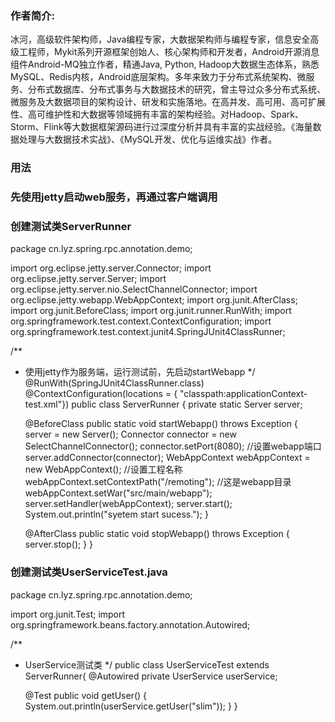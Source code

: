### 作者简介:
冰河，高级软件架构师，Java编程专家，大数据架构师与编程专家，信息安全高级工程师，Mykit系列开源框架创始人、核心架构师和开发者，Android开源消息组件Android-MQ独立作者，精通Java, Python, Hadoop大数据生态体系，熟悉MySQL、Redis内核，Android底层架构。多年来致力于分布式系统架构、微服务、分布式数据库、分布式事务与大数据技术的研究，曾主导过众多分布式系统、微服务及大数据项目的架构设计、研发和实施落地。在高并发、高可用、高可扩展性、高可维护性和大数据等领域拥有丰富的架构经验。对Hadoop、Spark、Storm、Flink等大数据框架源码进行过深度分析并具有丰富的实战经验。《海量数据处理与大数据技术实战》、《MySQL开发、优化与运维实战》作者。

### 用法
### 先使用jetty启动web服务，再通过客户端调用
### 创建测试类ServerRunner

package cn.lyz.spring.rpc.annotation.demo;

import org.eclipse.jetty.server.Connector;
import org.eclipse.jetty.server.Server;
import org.eclipse.jetty.server.nio.SelectChannelConnector;
import org.eclipse.jetty.webapp.WebAppContext;
import org.junit.AfterClass;
import org.junit.BeforeClass;
import org.junit.runner.RunWith;
import org.springframework.test.context.ContextConfiguration;
import org.springframework.test.context.junit4.SpringJUnit4ClassRunner;

/**
 * 使用jetty作为服务端，运行测试前，先启动startWebapp
 */
@RunWith(SpringJUnit4ClassRunner.class)
@ContextConfiguration(locations = { "classpath:applicationContext-test.xml"})
public class ServerRunner {
	private static Server server;

	@BeforeClass
	public static void startWebapp() throws Exception {
		server = new Server();
		Connector connector = new SelectChannelConnector();
		connector.setPort(8080); //设置webapp端口
		server.addConnector(connector);
		WebAppContext webAppContext = new WebAppContext();
		//设置工程名称
		webAppContext.setContextPath("/remoting");
		//这是webapp目录
		webAppContext.setWar("src/main/webapp");
		server.setHandler(webAppContext);
		server.start();
		System.out.println("syetem start sucess.");
	}

	@AfterClass
	public static void stopWebapp() throws Exception {
		server.stop();
	}
}

### 创建测试类UserServiceTest.java
package cn.lyz.spring.rpc.annotation.demo;

import org.junit.Test;
import org.springframework.beans.factory.annotation.Autowired;

/**
 * UserService测试类
 */
public class UserServiceTest extends ServerRunner{
	@Autowired
	private UserService userService;
	
	@Test
	  public void getUser() {
	    System.out.println(userService.getUser("slim"));
	  }
}
